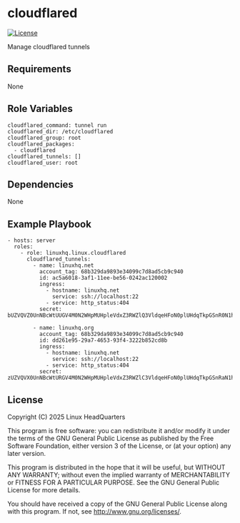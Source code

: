 # cloudflared

[![License](https://img.shields.io/badge/license-GPLv3-lightgreen)](https://www.gnu.org/licenses/gpl-3.0.en.html#license-text)

Manage cloudflared tunnels

## Requirements

None

## Role Variables

    cloudflared_command: tunnel run
    cloudflared_dir: /etc/cloudflared
    cloudflared_group: root
    cloudflared_packages:
      - cloudflared
    cloudflared_tunnels: []
    cloudflared_user: root

## Dependencies

None

## Example Playbook

    - hosts: server
      roles:
        - role: linuxhq.linux.cloudflared
          cloudflared_tunnels:
            - name: linuxhq.net
              account_tag: 68b329da9893e34099c7d8ad5cb9c940
              id: ac5a6018-3af1-11ee-be56-0242ac120002
              ingress:
                - hostname: linuxhq.net
                  service: ssh://localhost:22
                - service: http_status:404
              secret: bUZVQVZ0UnNBcWtUUGV4M0N2WHpMUHpleVdxZ3RWZlQ3VldqeHFoN0plUHdqTkpGSnR0N1hxZm5IM0E3RXZDeg==

            - name: linuxhq.org
              account_tag: 68b329da9893e34099c7d8ad5cb9c940
              id: dd261e95-29a7-4653-93f4-3222b852cd8b
              ingress:
                - hostname: linuxhq.net
                  service: ssh://localhost:22
                - service: http_status:404
              secret: zUZVQVX0UnNBcWtURGV4M0N2WHpMUHpleVdxZ3RWZlC3VldqeHFoN0plUHdqTkpGSnRaN1hxZm5IM0E3RXZDegF2

## License

Copyright (C) 2025 Linux HeadQuarters

This program is free software: you can redistribute it and/or modify
it under the terms of the GNU General Public License as published by
the Free Software Foundation, either version 3 of the License, or
(at your option) any later version.

This program is distributed in the hope that it will be useful,
but WITHOUT ANY WARRANTY; without even the implied warranty of
MERCHANTABILITY or FITNESS FOR A PARTICULAR PURPOSE. See the
GNU General Public License for more details.

You should have received a copy of the GNU General Public License
along with this program. If not, see <http://www.gnu.org/licenses/>.
